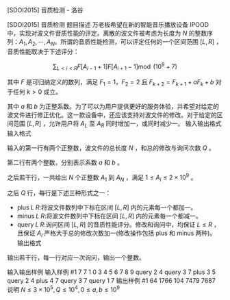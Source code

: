 



[SDOI2015] 音质检测 - 洛谷














[SDOI2015] 音质检测
题目描述
万老板希望在新的智能音乐播放设备 $\operatorname{IPOOD}$ 中，实现对波文件音质性能的评定。离散的波文件被考虑为长度为 $N$ 的整数序列：$A_1,A_2,\cdots,A_N$。所谓的音质性能检测，可以评定任何的一个区间范围 $[L,R]$ ，音质性能取决于下述评分：

$$\sum_{L<i<R}F[A_{i-1}+1]F[A_{i+1}-1] \operatorname{mod}\;(10^9+7)$$

其中 $F$ 是可归纳定义的数列，满足 $F_1=1$，$F_2=2$ 且 $F_{k+2}=F_{k+1}+aF_{k}+b$ 对于任何 $k>0$ 成立。

其中 $a$ 和 $b$ 为正整系数。为了可以为用户提供更好的服务体验，并希望对给定的波文件进行修正优化。这一款设备中，还应该支持对波文件的修改。对于给定的区间范围 $[L,R]$ ，允许用户将 $A_L$ 至 $A_R$ 同时增加一，或同时减少一。
输入输出格式
输入格式

输入的第一行有两个正整数，波文件的总长度 $N$ ，和总的修改与询问次数 $Q$ 。

第二行有两个整数，分别表示系数 $a$ 和 $b$ 。

之后若干行，一共给出 $N$ 个正整数 $A_1$ 到 $A_N$ ，满足 $1\leq A_i\leq 2\times 10^9$ 。

之后 $Q$ 行，每行是下述三种形式之一：
- $\text{plus}\;L\;R:$将波文件数列中下标在区间 $[L,R]$ 内的元素每一个都加一。
- $\text{minus}\;L\;R:$将波文件数列中下标在区间 $[L,R]$ 内的元素每一个都减一。
- $\text{query}\;L\;R:$询问区间 $[L,R]$ 的音质性能评分。修改和询问中，均保证 $L\leq R$ ，且保证 $A_i$ 严格大于总的修改次数加一(修改操作包括 $\text{plus}$ 和 $\text{minus}$ 两种)。
输出格式

输出若干行，每一行对应一次询问，输出一个整数。

输入输出样例
输入样例 #1
7 7
1 0
3 4 5 6 7 8 9
query 2 4
query 3 7
plus 3 5
query 2 4
plus 4 7
query 3 7
query 1 7
输出样例 #1
64 
1766 
104 
7479 
7687
说明
$N\leq 3\times10^5,Q\leq10^4,0\leq a,b\leq10^9$






